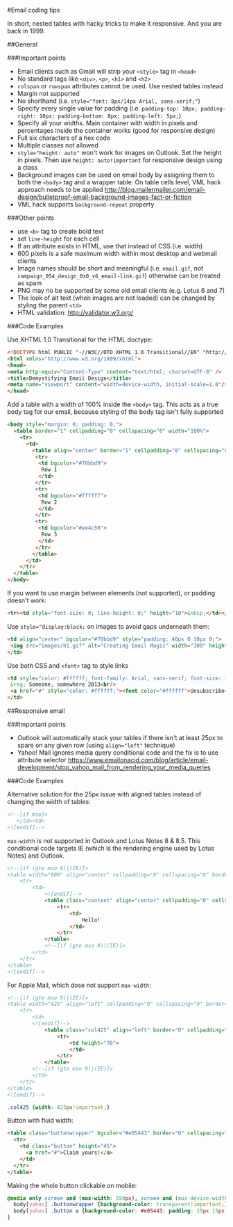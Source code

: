 #Email coding tips

In short, nested tables with hacky tricks to make it responsive. And you are back in 1999.


##General

###Important points
- Email clients such as Gmail will strip your `<style>` tag in `<head>`
- No standard tags like `<div>`, `<p>`, `<h1>` and `<h2>`
- `colspan` or `rowspan` attributes cannot be used. Use nested tables instead
- Margin not supported
- No shorthand (i.e. `style="font: 8px/14px Arial, sans-serif;"`)
- Specify every single value for padding (i.e. `padding-top: 10px; padding-right: 10px; padding-bottom: 8px; padding-left: 5px;`)
- Specify all your widths. Main container with width in pixels and percentages inside the container works (good for responsive design)
- Full six characters of a hex code
- Multiple classes not allowed
- `style="height: auto"` won't work for images on Outlook. Set the height in pixels. Then use `height: auto!important` for responsive design using a class
- Background images can be used on email body by assigning them to both the `<body>` tag and a wrapper table. On table cells level, VML hack approach needs to be applied http://blog.mailermailer.com/email-design/bulletproof-email-background-images-fact-or-fiction
- VML hack supports `background-repeat` property


###Other points
- use `<b>` tag to create bold text
- set `line-height` for each cell
- If an attribute exists in HTML, use that instead of CSS (i.e. width)
- 600 pixels is a safe maximum width within most desktop and webmail clients
- Image names should be short and meaningful (i.e. `email.gif`, not `campaign_054_design_0x0_v6_email-link.gif`) otherwise can be treated as spam
- PNG may no be supported by some old email clients (e.g. Lotus 6 and 7)
- The look of alt text (when images are not loaded) can be changed by styling the parent `<td>`
- HTML validation: http://validator.w3.org/


###Code Examples

Use XHTML 1.0 Transitional for the HTML doctype:
```html
<!DOCTYPE html PUBLIC "-//W3C//DTD XHTML 1.0 Transitional//EN" "http://www.w3.org/TR/xhtml1/DTD/xhtml1-transitional.dtd">
<html xmlns="http://www.w3.org/1999/xhtml">
<head>
<meta http-equiv="Content-Type" content="text/html; charset=UTF-8" />
<title>Demystifying Email Design</title>
<meta name="viewport" content="width=device-width, initial-scale=1.0"/>
</head>
```


Add a table with a width of 100% inside the `<body>` tag. This acts as a true body tag for our email, because styling of the body tag isn't fully supported
```html
<body style="margin: 0; padding: 0;">
  <table border="1" cellpadding="0" cellspacing="0" width="100%">
    <tr>
      <td>
        <table align="center" border="1" cellpadding="0" cellspacing="0" width="600" style="border-collapse: collapse;">
         <tr>
          <td bgcolor="#70bbd9">
           Row 1
          </td>
         </tr>
         <tr>
          <td bgcolor="#ffffff">
           Row 2
          </td>
         </tr>
         <tr>
          <td bgcolor="#ee4c50">
           Row 3
          </td>
         </tr>
        </table>
      </td>
    </tr>
  </table>
</body>
```


If you want to use margin between elements (not supported), or padding doesn't work:
```html
<tr><td style="font-size: 0; line-height: 0;" height="10">&nbsp;</td></tr>
```


Use `style="display:block;` on images to avoid gaps underneath them:
```html
<td align="center" bgcolor="#70bbd9" style="padding: 40px 0 30px 0;">
 <img src="images/h1.gif" alt="Creating Email Magic" width="300" height="230" style="display: block;" />
</td>
```


Use both CSS and `<font>` tag to style links
```html
<td style="color: #ffffff; font-family: Arial, sans-serif; font-size: 14px;">
 &reg; Someone, somewhere 2013<br/>
 <a href="#" style="color: #ffffff;"><font color="#ffffff">Unsubscribe</font></a> to this newsletter instantly
</td>
```


##Responsive email

###Important points

- Outlook will automatically stack your tables if there isn't at least 25px to spare on any given row (using `align="left"` technique)
- Yahoo! Mail ignores media query conditional code and the fix is to use attribute selector https://www.emailonacid.com/blog/article/email-development/stop_yahoo_mail_from_rendering_your_media_queries


###Code Examples

Alternative solution for the 25px issue with aligned tables instead of changing the width of tables:
```html
<!--[if mso]>
   </td><td>
<![endif]-->
```


`max-width` is not supported in Outlook and Lotus Notes 8 & 8.5. This conditional code targets IE (which is the rendering engine used by Lotus Notes) and Outlook.
```html
<!--[if (gte mso 9)|(IE)]>
<table width="600" align="center" cellpadding="0" cellspacing="0" border="0">
    <tr>
        <td>
            <![endif]-->
            <table class="content" align="center" cellpadding="0" cellspacing="0" border="0">
                <tr>
                    <td>
                        Hello!
                    </td>
                </tr>
            </table>
            <!--[if (gte mso 9)|(IE)]>
        </td>
    </tr>
</table>
<![endif]-->
```


For Apple Mail, which dose not support `max-width`:
```html
<!--[if (gte mso 9)|(IE)]>
<table width="425" align="left" cellpadding="0" cellspacing="0" border="0">
    <tr>
        <td>
        <![endif]-->
            <table class="col425" align="left" border="0" cellpadding="0" cellspacing="0" style="width: 100%; max-width: 425px;">
                <tr>
                    <td height="70">
                    </td>
                </tr>
            </table>
        <!--[if (gte mso 9)|(IE)]>
        </td>
    </tr>
</table>
<![endif]-->
```
```css
.col425 {width: 425px!important;}
```


Button with fluid width:
```html
<table class="buttonwrapper" bgcolor="#e05443" border="0" cellspacing="0" cellpadding="0">
  <tr>
    <td class="button" height="45">
      <a href="#">Claim yours!</a>
    </td>
  </tr>
</table>
```


Making the whole button clickable on mobile:
```css
@media only screen and (max-width: 550px), screen and (max-device-width: 550px) {
  body[yahoo] .buttonwrapper {background-color: transparent!important;}
  body[yahoo] .button a {background-color: #e05443; padding: 15px 15px 13px!important; display: block!important;}
}
```